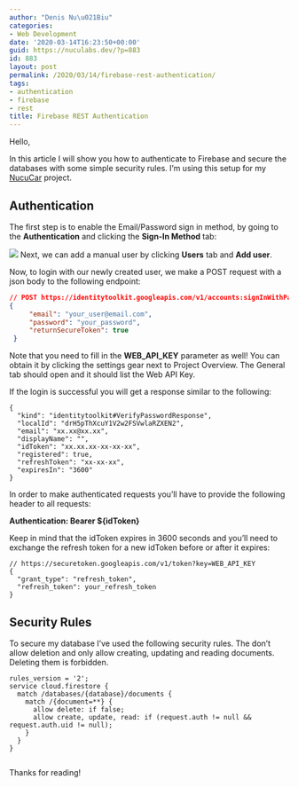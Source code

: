 ```yaml
---
author: "Denis Nu\u021Biu"
categories:
- Web Development
date: '2020-03-14T16:23:50+00:00'
guid: https://nuculabs.dev/?p=883
id: 883
layout: post
permalink: /2020/03/14/firebase-rest-authentication/
tags:
- authentication
- firebase
- rest
title: Firebase REST Authentication
---
```

Hello,


In this article I will show you how to authenticate to Firebase and secure the databases with some simple security rules. I’m using this setup for my [NucuCar](https://github.com/dnutiu/NucuCar) project.


## Authentication


The first step is to enable the Email/Password sign in method, by going to the **Authentication** and clicking the **Sign-In Method** tab:


![](https://i0.wp.com/nuculabs.dev/wp-content/uploads/2020/03/image.png?fit=1024%2C225&ssl=1)
Next, we can add a manual user by clicking **Users** tab and **Add user**.


Now, to login with our newly created user, we make a POST request with a json body to the following endpoint:


```json
// POST https://identitytoolkit.googleapis.com/v1/accounts:signInWithPassword?key=WEB_API_KEY 
{
     "email": "your_user@email.com",
     "password": "your_password",
     "returnSecureToken": true
 }
```
Note that you need to fill in the **WEB\_API\_KEY** parameter as well! You can obtain it by clicking the settings gear next to Project Overview. The General tab should open and it should list the Web API Key.


If the login is successful you will get a response similar to the following:


```
{
  "kind": "identitytoolkit#VerifyPasswordResponse",
  "localId": "drH5pThXcuY1V2w2FSVwlaRZXEN2",
  "email": "xx.xx@xx.xx",
  "displayName": "",
  "idToken": "xx.xx.xx-xx-xx-xx",
  "registered": true,
  "refreshToken": "xx-xx-xx",
  "expiresIn": "3600"
}
```

In order to make authenticated requests you’ll have to provide the following header to all requests:

**Authentication: Bearer ${idToken}**

Keep in mind that the idToken expires in 3600 seconds and you’ll need to exchange the refresh token for a new idToken before or after it expires:

```
// https://securetoken.googleapis.com/v1/token?key=WEB_API_KEY
{
  "grant_type": "refresh_token",
  "refresh_token": your_refresh_token
}
```
## Security Rules

To secure my database I’ve used the following security rules. The don’t allow deletion and only allow creating, updating and reading documents. Deleting them is forbidden.

```
rules_version = '2';
service cloud.firestore {
  match /databases/{database}/documents {
    match /{document=**} {
      allow delete: if false;
      allow create, update, read: if (request.auth != null && request.auth.uid != null);
    }
  }
}


```


Thanks for reading!